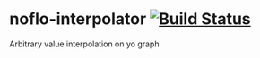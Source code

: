 # noflo-interpolator [![Build Status](https://secure.travis-ci.org/D4/noflo-interpolator.png?branch=master)](http://travis-ci.org/D4/noflo-interpolator)

Arbitrary value interpolation on yo graph
